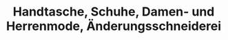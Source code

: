 ---
title: "Handtasche, Schuhe, Damen- und Herrenmode, Änderungsschneiderei"
url: /wurzen/handtasche-schuhe-damen-und-herrenmode-aenderungsschneiderei/
shop: Kleidung
---